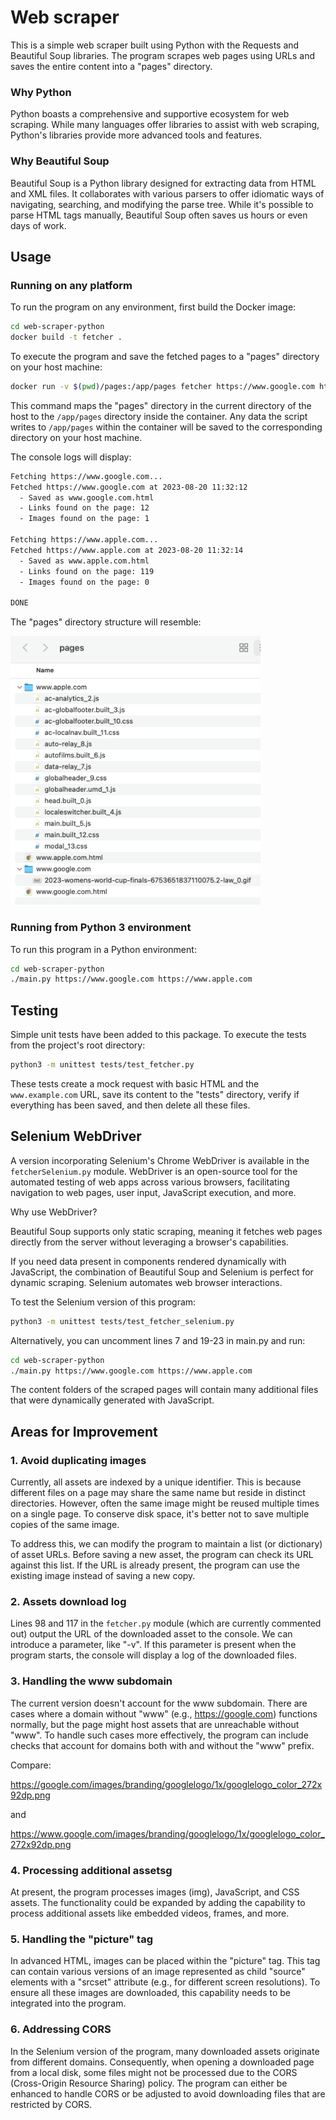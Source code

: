 # Web scraper

This is a simple web scraper built using Python with the Requests and Beautiful Soup libraries. The program scrapes web pages using URLs and saves the entire content into a "pages" directory.


### Why Python

Python boasts a comprehensive and supportive ecosystem for web scraping. While many languages offer libraries to assist with web scraping, Python's libraries provide more advanced tools and features.

### Why Beautiful Soup

Beautiful Soup is a Python library designed for extracting data from HTML and XML files. It collaborates with various parsers to offer idiomatic ways of navigating, searching, and modifying the parse tree. While it's possible to parse HTML tags manually, Beautiful Soup often saves us hours or even days of work.


## Usage

### Running on any platform

To run the program on any environment, first build the Docker image:

```bash
cd web-scraper-python
docker build -t fetcher .
```

To execute the program and save the fetched pages to a "pages" directory on your host machine:

```bash
docker run -v $(pwd)/pages:/app/pages fetcher https://www.google.com https://www.apple.com
```
This command maps the "pages" directory in the current directory of the host to the `/app/pages` directory inside the container. Any data the script writes to `/app/pages` within the container will be saved to the corresponding directory on your host machine.

The console logs will display:

```bash
Fetching https://www.google.com...
Fetched https://www.google.com at 2023-08-20 11:32:12
  - Saved as www.google.com.html
  - Links found on the page: 12
  - Images found on the page: 1

Fetching https://www.apple.com...
Fetched https://www.apple.com at 2023-08-20 11:32:14
  - Saved as www.apple.com.html
  - Links found on the page: 119
  - Images found on the page: 0

DONE
```

The "pages" directory structure will resemble:

<img src="readme/structure.png" alt="Pages directory structure" style="width:400px;"/>


### Running from Python 3 environment

To run this program in a Python environment:

```bash
cd web-scraper-python
./main.py https://www.google.com https://www.apple.com
```

## Testing

Simple unit tests have been added to this package. To execute the tests from the project's root directory:

```bash
python3 -m unittest tests/test_fetcher.py
```

These tests create a mock request with basic HTML and the `www.example.com` URL, save its content to the "tests" directory, verify if everything has been saved, and then delete all these files.


## Selenium WebDriver

A version incorporating Selenium's Chrome WebDriver is available in the `fetcherSelenium.py` module. WebDriver is an open-source tool for the automated testing of web apps across various browsers, facilitating navigation to web pages, user input, JavaScript execution, and more.

Why use WebDriver?

Beautiful Soup supports only static scraping, meaning it fetches web pages directly from the server without leveraging a browser's capabilities.

If you need data present in components rendered dynamically with JavaScript, the combination of Beautiful Soup and Selenium is perfect for dynamic scraping. Selenium automates web browser interactions.

To test the Selenium version of this program:

```bash
python3 -m unittest tests/test_fetcher_selenium.py
```

Alternatively, you can uncomment lines 7 and 19-23 in main.py and run:

```bash
cd web-scraper-python
./main.py https://www.google.com https://www.apple.com
```
The content folders of the scraped pages will contain many additional files that were dynamically generated with JavaScript.


## Areas for Improvement

### 1. Avoid duplicating images
Currently, all assets are indexed by a unique identifier. This is because different files on a page may share the same name but reside in distinct directories. However, often the same image might be reused multiple times on a single page. To conserve disk space, it's better not to save multiple copies of the same image.

To address this, we can modify the program to maintain a list (or dictionary) of asset URLs. Before saving a new asset, the program can check its URL against this list. If the URL is already present, the program can use the existing image instead of saving a new copy.

### 2. Assets download log
Lines 98 and 117 in the `fetcher.py` module (which are currently commented out) output the URL of the downloaded asset to the console. We can introduce a parameter, like "-v". If this parameter is present when the program starts, the console will display a log of the downloaded files.

### 3. Handling the www subdomain
The current version doesn't account for the www subdomain. There are cases where a domain without "www" (e.g., https://google.com) functions normally, but the page might host assets that are unreachable without "www". To handle such cases more effectively, the program can include checks that account for domains both with and without the "www" prefix.

Compare:

https://google.com/images/branding/googlelogo/1x/googlelogo_color_272x92dp.png

and

https://www.google.com/images/branding/googlelogo/1x/googlelogo_color_272x92dp.png



### 4. Processing additional assetsg
At present, the program processes images (img), JavaScript, and CSS assets. The functionality could be expanded by adding the capability to process additional assets like embedded videos, frames, and more.

### 5. Handling the "picture" tag
In advanced HTML, images can be placed within the "picture" tag. This tag can contain various versions of an image represented as child "source" elements with a "srcset" attribute (e.g., for different screen resolutions). To ensure all these images are downloaded, this capability needs to be integrated into the program.

### 6. Addressing CORS
In the Selenium version of the program, many downloaded assets originate from different domains. Consequently, when opening a downloaded page from a local disk, some files might not be processed due to the CORS (Cross-Origin Resource Sharing) policy. The program can either be enhanced to handle CORS or be adjusted to avoid downloading files that are restricted by CORS.

